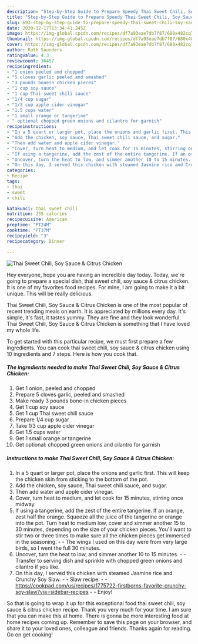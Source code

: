 ```yaml
---
description: "Step-by-Step Guide to Prepare Speedy Thai Sweet Chili, Soy Sauce &amp;amp; Citrus Chicken"
title: "Step-by-Step Guide to Prepare Speedy Thai Sweet Chili, Soy Sauce &amp;amp; Citrus Chicken"
slug: 693-step-by-step-guide-to-prepare-speedy-thai-sweet-chili-soy-sauce-and-amp-citrus-chicken
date: 2020-12-17T13:34:41.245Z
image: https://img-global.cpcdn.com/recipes/df7a93eae7db7f87/680x482cq70/thai-sweet-chili-soy-sauce-citrus-chicken-recipe-main-photo.jpg
thumbnail: https://img-global.cpcdn.com/recipes/df7a93eae7db7f87/680x482cq70/thai-sweet-chili-soy-sauce-citrus-chicken-recipe-main-photo.jpg
cover: https://img-global.cpcdn.com/recipes/df7a93eae7db7f87/680x482cq70/thai-sweet-chili-soy-sauce-citrus-chicken-recipe-main-photo.jpg
author: Ruth Saunders
ratingvalue: 4.3
reviewcount: 36457
recipeingredient:
- "1 onion peeled and chopped"
- "5 cloves garlic peeled and smashed"
- "3 pounds bonein chicken pieces"
- "1 cup soy sauce"
- "1 cup Thai sweet chili sauce"
- "1/4 cup sugar"
- "1/3 cup apple cider vinegar"
- "1.5 cups water"
- "1 small orange or tangerine"
- " optional chopped green onions and cilantro for garnish"
recipeinstructions:
- "In a 5 quart or larger pot, place the onions and garlic first. This will keep the chicken skin from sticking to the bottom of the pot."
- "Add the chicken, soy sauce, Thai sweet chili sauce, and sugar."
- "Then add water and apple cider vinegar."
- "Cover, turn heat to medium, and let cook for 15 minutes, stirring once midway."
- "If using a tangerine, add the zest of the entire tangerine. If an orange, zest half the orange. Squeeze all the juice of the tangerine or orange into the pot. Turn heat to medium low, cover and simmer another 15 to 30 minutes, depending on the size of your chicken pieces. You&#39;ll want to stir two or three times to make sure all the chicken pieces get immersed in the seasoning.  The wings I used on this day were from very large birds, so I went the full 30 minutes."
- "Uncover, turn the heat to low, and simmer another 10 to 15 minutes.  Transfer to serving dish and sprinkle with chopped green onions and cilantro if you like."
- "On this day, I served this chicken with steamed Jasmine rice and Crunchy Soy Slaw.  Slaw recipe:  https://cookpad.com/us/recipes/1775722-firstborns-favorite-crunchy-soy-slaw?via=sidebar-recipes  Enjoy!"
categories:
- Recipe
tags:
- thai
- sweet
- chili

katakunci: thai sweet chili 
nutrition: 255 calories
recipecuisine: American
preptime: "PT24M"
cooktime: "PT37M"
recipeyield: "3"
recipecategory: Dinner

---
```



![Thai Sweet Chili, Soy Sauce &amp; Citrus Chicken](https://img-global.cpcdn.com/recipes/df7a93eae7db7f87/680x482cq70/thai-sweet-chili-soy-sauce-citrus-chicken-recipe-main-photo.jpg)

Hey everyone, hope you are having an incredible day today. Today, we're going to prepare a special dish, thai sweet chili, soy sauce &amp; citrus chicken. It is one of my favorites food recipes. For mine, I am going to make it a bit unique. This will be really delicious.



Thai Sweet Chili, Soy Sauce &amp; Citrus Chicken is one of the most popular of recent trending meals on earth. It is appreciated by millions every day. It's simple, it's fast, it tastes yummy. They are fine and they look wonderful. Thai Sweet Chili, Soy Sauce &amp; Citrus Chicken is something that I have loved my whole life.


To get started with this particular recipe, we must first prepare a few ingredients. You can cook thai sweet chili, soy sauce &amp; citrus chicken using 10 ingredients and 7 steps. Here is how you cook that.

<!--inarticleads1-->

##### The ingredients needed to make Thai Sweet Chili, Soy Sauce &amp; Citrus Chicken:

1. Get 1 onion, peeled and chopped
1. Prepare 5 cloves garlic, peeled and smashed
1. Make ready 3 pounds bone-in chicken pieces
1. Get 1 cup soy sauce
1. Get 1 cup Thai sweet chili sauce
1. Prepare 1/4 cup sugar
1. Take 1/3 cup apple cider vinegar
1. Get 1.5 cups water
1. Get 1 small orange or tangerine
1. Get  optional: chopped green onions and cilantro for garnish




<!--inarticleads2-->

##### Instructions to make Thai Sweet Chili, Soy Sauce &amp; Citrus Chicken:

1. In a 5 quart or larger pot, place the onions and garlic first. This will keep the chicken skin from sticking to the bottom of the pot.
1. Add the chicken, soy sauce, Thai sweet chili sauce, and sugar.
1. Then add water and apple cider vinegar.
1. Cover, turn heat to medium, and let cook for 15 minutes, stirring once midway.
1. If using a tangerine, add the zest of the entire tangerine. If an orange, zest half the orange. Squeeze all the juice of the tangerine or orange into the pot. Turn heat to medium low, cover and simmer another 15 to 30 minutes, depending on the size of your chicken pieces. You&#39;ll want to stir two or three times to make sure all the chicken pieces get immersed in the seasoning. -  - The wings I used on this day were from very large birds, so I went the full 30 minutes.
1. Uncover, turn the heat to low, and simmer another 10 to 15 minutes. -  - Transfer to serving dish and sprinkle with chopped green onions and cilantro if you like.
1. On this day, I served this chicken with steamed Jasmine rice and Crunchy Soy Slaw. -  - Slaw recipe: -  - https://cookpad.com/us/recipes/1775722-firstborns-favorite-crunchy-soy-slaw?via=sidebar-recipes -  - Enjoy!




So that is going to wrap it up for this exceptional food thai sweet chili, soy sauce &amp; citrus chicken recipe. Thank you very much for your time. I am sure that you can make this at home. There is gonna be more interesting food at home recipes coming up. Remember to save this page on your browser, and share it to your loved ones, colleague and friends. Thanks again for reading. Go on get cooking!
